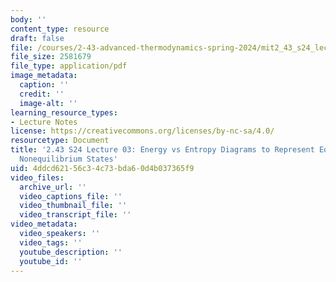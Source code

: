 ```yaml
---
body: ''
content_type: resource
draft: false
file: /courses/2-43-advanced-thermodynamics-spring-2024/mit2_43_s24_lec03.pdf
file_size: 2581679
file_type: application/pdf
image_metadata:
  caption: ''
  credit: ''
  image-alt: ''
learning_resource_types:
- Lecture Notes
license: https://creativecommons.org/licenses/by-nc-sa/4.0/
resourcetype: Document
title: '2.43 S24 Lecture 03: Energy vs Entropy Diagrams to Represent Equilibrium and
  Nonequilibrium States'
uid: 4ddcd621-56c3-4c73-bda6-0d4b037365f9
video_files:
  archive_url: ''
  video_captions_file: ''
  video_thumbnail_file: ''
  video_transcript_file: ''
video_metadata:
  video_speakers: ''
  video_tags: ''
  youtube_description: ''
  youtube_id: ''
---
```

